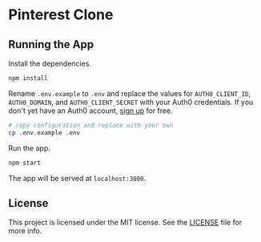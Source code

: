 # Pinterest Clone

## Running the App

Install the dependencies.

```bash
npm install
```

Rename `.env.example` to `.env` and replace the values for `AUTH0_CLIENT_ID`, `AUTH0_DOMAIN`, and `AUTH0_CLIENT_SECRET` with your Auth0 credentials. If you don't yet have an Auth0 account, [sign up](https://auth0.com/signup) for free.

```bash
# copy configuration and replace with your own
cp .env.example .env
```

Run the app.

```bash
npm start
```

The app will be served at `localhost:3000`.

## License

This project is licensed under the MIT license. See the [LICENSE](LICENSE) file for more info.
